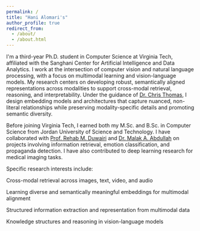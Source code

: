 ```yaml
---
permalink: /
title: "Hani Alomari's"
author_profile: true
redirect_from: 
  - /about/
  - /about.html
---
```

I'm a third-year Ph.D. student in Computer Science at Virginia Tech, affiliated with the Sanghani Center for Artificial Intelligence and Data Analytics. I work at the intersection of computer vision and natural language processing, with a focus on multimodal learning and vision-language models. My research centers on developing robust, semantically aligned representations across modalities to support cross-modal retrieval, reasoning, and interpretability. Under the guidance of [Dr. Chris Thomas](https://people.cs.vt.edu/chris/), I design embedding models and architectures that capture nuanced, non-literal relationships while preserving modality-specific details and promoting semantic diversity.

Before joining Virginia Tech, I earned both my M.Sc. and B.Sc. in Computer Science from Jordan University of Science and Technology. I have collaborated with [Prof. Rehab M. Duwairi](https://www.just.edu.jo/~rehab/) and [Dr. Malak A. Abdullah](https://sites.google.com/view/malak-abdullah) on projects involving information retrieval, emotion classification, and propaganda detection. I have also contributed to deep learning research for medical imaging tasks.

Specific research interests include:

Cross-modal retrieval across images, text, video, and audio

Learning diverse and semantically meaningful embeddings for multimodal alignment

Structured information extraction and representation from multimodal data

Knowledge structures and reasoning in vision-language models
